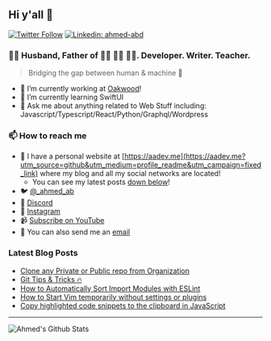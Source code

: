 ## Hi y'all 👋

[![Twitter Follow](https://img.shields.io/twitter/follow/_ahmed_ab?label=Follow)](https://twitter.com/_ahmed_ab)
[![Linkedin: ahmed-abd](https://img.shields.io/badge/-Ahmed%20Abdulrahman-blue?style=flat-square&logo=Linkedin&logoColor=white&link=https://www.linkedin.com/in/ahmed-abd/)](https://www.linkedin.com/in/ahmed-abd/)

###  🤵🏻 Husband, Father of 👧🏻 👶🏻 👶🏻. Developer. Writer. Teacher.
> Bridging the gap between human & machine 🤖

- 🔭  I’m currently working at [Oakwood][work-website]!
- 🌱  I’m currently learning SwiftUI
- 💬  Ask me about anything related to Web Stuff including: Javascript/Typescript/React/Python/Graphql/Wordpress

###  📫 How to reach me

- 🔗  I have a personal website at [https://aadev.me](https://aadev.me?utm_source=github&utm_medium=profile_readme&utm_campaign=fixed_link) where my blog and all my social networks are located!
  - You can see my latest posts [down below](#latest-blog-posts)!
- 🐦  [@_ahmed_ab](https://twitter.com/_ahmed_ab)
- 💬  [Discord](https://discord.gg/kaZktBY)
- 🤳  [Instagram](https://www.instagram.com/a.abdulrahman16/)
- 📹  [Subscribe on YouTube](https://www.youtube.com/channel/UC0XFMVNa98wxAAZsvoL_XOg?sub_confirmation=1)
- 📧  You can also send me an [email](mailto:hello@aadev.me)

### Latest Blog Posts

<!-- BLOG:START -->
- [Clone any Private or Public repo from Organization](https://aadev.me/writing/clone-any-private-or-public-repo-from-organization)
- [Git Tips & Tricks 🔥](https://aadev.me/writing/git-tips-tricks)
- [How to Automatically Sort Import Modules with ESLint](https://aadev.me/writing/how-to-automatically-sort-import-modules-with-eslint)
- [How to Start Vim temporarily without settings or plugins](https://aadev.me/writing/how-to-start-vim-temporarily-without-settings-or-plugins)
- [Copy highlighted code snippets to the clipboard in JavaScript](https://aadev.me/writing/copy-highlighted-code-snippets-to-the-clipboard-in-javascript)
<!-- BLOG:END -->

---

<img align="left" alt="Ahmed's Github Stats" src="https://github-readme-stats.vercel.app/api?username=AhmedAbdulrahman&show_icons=true&hide_border=true&theme=tokyonight" />

[work-website]: https://oakwood.se
[website]: https://aadev.me
[twitter]: https://twitter.com/_ahmed_ab
[youtube]: https://www.youtube.com/channel/UC0XFMVNa98wxAAZsvoL_XOg
[instagram]: https://www.instagram.com/a.abdulrahman16/
[linkedin]: https://www.linkedin.com/in/ahmed-abd/
